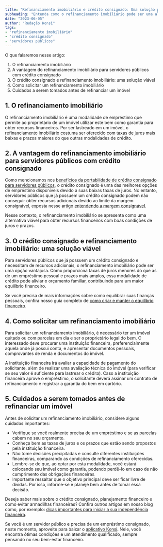```yaml
---
title: "Refinanciamento imobiliário e crédito consignado: Uma solução para servidores públicos"
subheading: "Entenda como o refinanciamento imobiliário pode ser uma alternativa aos servidores públicos que precisam de dinheiro e já possuem crédito consignado."
date: "2023-06-05"
author: "Redação Konsi"
tags:
- "refinanciamento imobiliário"
- "crédito consignado"
- "servidores públicos"
---
```


O que falaremos nesse artigo:

1. O refinanciamento imobiliário
2. A vantagem do refinanciamento imobiliário para servidores públicos com crédito consignado
3. O crédito consignado e refinanciamento imobiliário: uma solução viável
4. Como solicitar um refinanciamento imobiliário
5. Cuidados a serem tomados antes de refinanciar um imóvel

## 1. O refinanciamento imobiliário

O refinanciamento imobiliário é uma modalidade de empréstimo que permite ao proprietário de um imóvel utilizar este bem como garantia para obter recursos financeiros. Por ser lastreado em um imóvel, o refinanciamento imobiliário costuma ser oferecido com taxas de juros mais baixas e prazos maiores do que outras modalidades de crédito.

## 2. A vantagem do refinanciamento imobiliário para servidores públicos com crédito consignado

Como mencionamos nos [benefícios da portabilidade de crédito consignado para servidores públicos](/benefcios-da-portabilidade-de-crdito-consignado-para-servidores-pblicos.md), o crédito consignado é uma das melhores opções de empréstimo disponíveis devido a suas baixas taxas de juros. No entanto, servidores públicos que já possuem um crédito consignado podem não conseguir obter recursos adicionais devido ao limite da margem consignável, exposta nesse artigo [entendendo a margem consignável](/entendendo-a-margem-consignvel-como-planejar-seu-crdito-consignado.md).

Nesse contexto, o refinanciamento imobiliário se apresenta como uma alternativa viável para obter recursos financeiros com boas condições de juros e prazos.

## 3. O crédito consignado e refinanciamento imobiliário: uma solução viável

Para servidores públicos que já possuem um crédito consignado e necessitam de recursos adicionais, o refinanciamento imobiliário pode ser uma opção vantajosa. Como proporciona taxas de juros menores do que as de um empréstimo pessoal e prazos mais amplos, essa modalidade de crédito pode aliviar o orçamento familiar, contribuindo para um maior equilíbrio financeiro.

Se você precisa de mais informações sobre como equilibrar suas finanças pessoais, confira nosso guia completo de [como criar e manter o equilíbrio financeiro](/como-criar-e-manter-o-equilbrio-financeiro-um-guia-para-servidores-pblicos.md).

## 4. Como solicitar um refinanciamento imobiliário

Para solicitar um refinanciamento imobiliário, é necessário ter um imóvel quitado ou com parcelas em dia e ser o proprietário legal do bem. O interessado deve procurar uma instituição financeira, preferencialmente aquela onde já possui conta, e apresentar documentos pessoais, comprovantes de renda e documentos do imóvel.

A instituição financeira irá avaliar a capacidade de pagamento do solicitante, além de realizar uma avaliação técnica do imóvel (para verificar se seu valor é suficiente para lastrear o crédito). Caso a instituição financeira aprove o empréstimo, o solicitante deverá assinar um contrato de refinanciamento e registrar a garantia do bem em cartório.

## 5. Cuidados a serem tomados antes de refinanciar um imóvel

Antes de solicitar um refinanciamento imobiliário, considere alguns cuidados importantes:

- Verifique se você realmente precisa de um empréstimo e se as parcelas cabem no seu orçamento.
- Conheça bem as taxas de juros e os prazos que estão sendo propostos pela instituição financeira. 
- Não tome decisões precipitadas e consulte diferentes instituições financeiras, comparando as condições de refinanciamento oferecidas.
- Lembre-se de que, ao optar por esta modalidade, você estará colocando seu imóvel como garantia, podendo perdê-lo em caso de não cumprimento das obrigações financeiras.
- Importante ressaltar que o objetivo principal deve ser ficar livre de dívidas. Por isso, informe-se e planeje bem antes de tomar essa decisão.

Deseja saber mais sobre o crédito consignado, planejamento financeiro e como evitar armadilhas financeiras? Confira outros artigos em nosso blog como, por exemplo: [dicas importantes para iniciar a sua independência financeira](/como-conquistar-a-independncia-financeira-um-guia-para-servidores-pblicos.md).

Se você é um servidor público e precisa de um empréstimo consignado, neste momento, aproveite para baixar o [aplicativo Konsi](https://www.konsi.com.br). Nele, você encontra ótimas condições e um atendimento qualificado, sempre pensando no seu bem-estar financeiro.